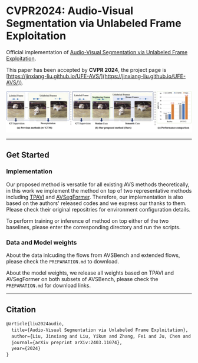 # CVPR2024: Audio-Visual Segmentation via Unlabeled Frame Exploitation

Official implementation of  [Audio-Visual Segmentation via Unlabeled Frame Exploitation](https://arxiv.org/abs/2403.11074).

This paper has been accepted by **CVPR 2024**, the project page is [https://jinxiang-liu.github.io/UFE-AVS/](https://jinxiang-liu.github.io/UFE-AVS/)).

![](assets/teaser.png)

***********

## Get Started

### Implementation
Our proposed method is versatile for all existing AVS methods theoretically, in this work we implement the method on top of two representative methods including [TPAVI](https://github.com/OpenNLPLab/AVSBench) and [AVSegFormer](https://github.com/vvvb-github/AVSegFormer). 
Therefore, our implementation is also based on the authors' released codes and we express our thanks to them.
Please check their original repositries for environment configuration details.

To perform training or inference of method on top either of the two baselines, please enter the corresponding directory and run the scripts.



### Data and Model weights
About the data inlcuding the flows from AVSBench and extended flows, please check the `PREPARATION.md` to download.

About the model weights, we release all weights based on TPAVI and AVSegFormer on both subsets of AVSBench, please check the `PREPARATION.md` for download links.



***********
## Citation
```txt
@article{liu2024audio,
  title={Audio-Visual Segmentation via Unlabeled Frame Exploitation},
  author={Liu, Jinxiang and Liu, Yikun and Zhang, Fei and Ju, Chen and Zhang, Ya and Wang, Yanfeng},
  journal={arXiv preprint arXiv:2403.11074},
  year={2024}
}
```

